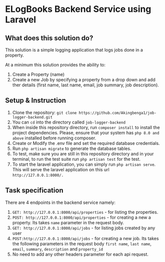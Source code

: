 # ELogBooks Backend Service using Laravel
## What does this solution do?

This solution is a simple logging application that logs jobs done in a property.

At a minimum this solution provides the ability to:

1. Create a Property (name)
2. Create a new Job by specifying a property from a drop down and add ther details (first name, last name, email, job summary, job description).

## Setup & Instruction

1. Clone the repository: `git clone https://github.com/Akingbenga1/job-logger-backend.git`
2. You can ```cd``` into the directory called ```job-logger-backend```
3. When inside this repository directory, run ```composer install``` to install the project dependencies. Please, ensure that your system has `php 8.0 and above` installed before running composer.
4. Create or Modify the .env file and set the required database credentials.
5. Run `php artisan migrate` to generate the database tables.
6. To test, make sure you are still in this repository directory and in your terminal, to run the test suite run ```php artisan test``` for the test.
7. To start the laravel application, you can simply run `php artisan serve`. This will serve the laravel application on this url `http://127.0.0.1:8000/.`

## Task specification
There are 4 endpoints in the backend service namely: 

1. `GET: http://127.0.0.1:8000/api/properties` - for listing the properties.
2. `POST: http://127.0.0.1:8000/api/properties` - for creating a new a property. Its takes `name` parameter in the request body.
3. `GET: http://127.0.0.1:8000/api/jobs` - for listing jobs created by any user
4. `POST:http://127.0.0.1:8000/api/jobs` - for creating a new job. Its takes the following parameters in the request body `first name`, `last name`, `email`, `summary`, `description` and `property_id`
5. No need to add any other headers parameter for each api request. 
